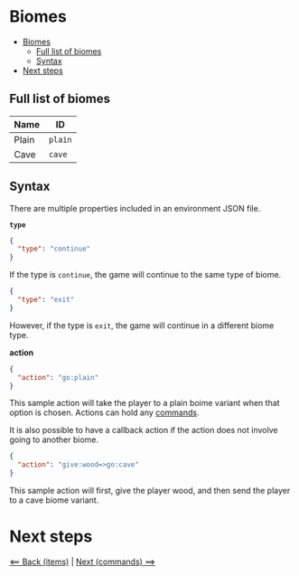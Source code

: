 # Biomes

- [Biomes](#biomes)
  - [Full list of biomes](#full-list-of-biomes)
  - [Syntax](#syntax)
- [Next steps](#next-steps)

## Full list of biomes

|Name|ID|
|-|-|
|Plain|`plain`|
|Cave|`cave`|

## Syntax

There are multiple properties included in an environment JSON file.

**`type`**
```json
{
  "type": "continue"
}
```

If the type is `continue`, the game will continue to the same type of biome.

```json
{
  "type": "exit"
}
```

However, if the type is `exit`, the game will continue in a different biome type.

**action**

```json
{
  "action": "go:plain"
}
```

This sample action will take the player to a plain boime variant when that option is chosen. Actions can hold any [commands](commands.md).

It is also possible to have a callback action if the action does not involve going to another biome.

```json
{
  "action": "give:wood=>go:cave"
}
```

This sample action will first, give the player wood, and then send the player to a cave biome variant.

# Next steps

[<== Back (items)](items.md) | [Next (commands) ==>](commands.md)